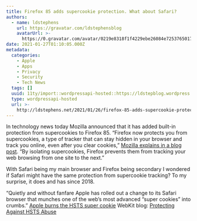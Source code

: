 ```yaml
---
title: Firefox 85 adds supercookie protection. What about Safari?
authors:
  - name: ldstephens
    url: https://gravatar.com/ldstephensblog
    avatarUrl: >-
      https://0.gravatar.com/avatar/0219e8318f1f4229ebe26084e7253765017f43ca0c631be37dc6d0b8ad6e40a4?s=96&d=identicon&r=G
date: 2021-01-27T01:10:05.000Z
metadata:
  categories:
    - Apple
    - Apps
    - Privacy
    - Security
    - Tech News
  tags: []
  uuid: 11ty/import::wordpressapi-hosted::https://ldstepblog.wordpress.com/?p=2657
  type: wordpressapi-hosted
  url: >-
    http://ldstephens.net/2021/01/26/firefox-85-adds-supercookie-protection-what-about-safari/
---
```

In technology news today Mozilla announced that it has added built-in protection from supercookies to Firefox 85. “Firefox now protects you from supercookies, a type of tracker that can stay hidden in your browser and track you online, even after you clear cookies,” [Mozilla explains in a blog post](https://blog.mozilla.org/security/2021/01/26/supercookie-protections/). “By isolating supercookies, Firefox prevents them from tracking your web browsing from one site to the next.”

With Safari being my main browser and Firefox being secondary I wondered if Safari might have the same protection from supercookie tracking? To my surprise, it does and has since 2018.

“Quietly and without fanfare Apple has rolled out a change to its Safari browser that munches one of the web’s most advanced “super cookies” into crumbs.” [Apple burns the HSTS super cookie](https://nakedsecurity.sophos.com/2018/03/20/apple-burns-the-hsts-super-cookie/) WebKit blog: [Protecting Against HSTS Abuse](https://webkit.org/blog/8146/protecting-against-hsts-abuse/)